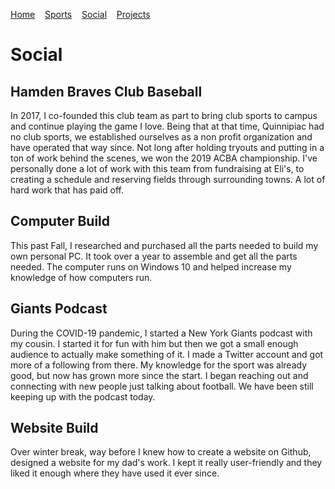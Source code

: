 [Home](https://cacooper21.github.io/index)&nbsp;&nbsp;&nbsp;
[Sports](https://cacooper21.github.io/Sports)&nbsp;&nbsp;&nbsp;
[Social](https://cacooper21.github.io/Social)&nbsp;&nbsp;&nbsp;
[Projects](https://cacooper21.github.io/Projects)

# Social

## Hamden Braves Club Baseball
In 2017, I co-founded this club team as part to bring club sports to campus and continue playing the game I love. Being that at that time, Quinnipiac had no club sports, we established ourselves as a non profit organization and have operated that way since. Not long after holding tryouts and putting in a ton of work behind the scenes, we won the 2019 ACBA championship. I've personally done a lot of work with this team from fundraising at Eli's, to creating a schedule and reserving fields through surrounding towns. A lot of hard work that has paid off.

## Computer Build
This past Fall, I researched and purchased all the parts needed to build my own personal PC. It took over a year to assemble and get all the parts needed. The computer runs on Windows 10 and helped increase my knowledge of how computers run.

## Giants Podcast
During the COVID-19 pandemic, I started a New York Giants podcast with my cousin. I started it for fun with him but then we got a small enough audience to actually make something of it. I made a Twitter account and got more of a following from there. My knowledge for the sport was already good, but now has grown more since the start. I began reaching out and connecting with new people just talking about football. We have been still keeping up with the podcast today.

## Website Build
Over winter break, way before I knew how to create a website on Github, designed a website for my dad's work. I kept it really user-friendly and they liked it enough where they have used it ever since.
